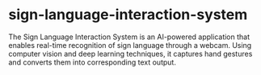 # sign-language-interaction-system
The Sign Language Interaction System is an AI-powered application that enables real-time recognition of sign language through a webcam. Using computer vision and deep learning techniques, it captures hand gestures and converts them into corresponding text output. 
